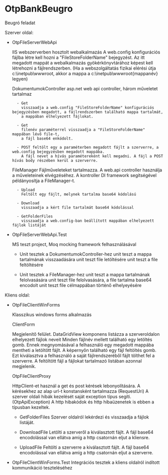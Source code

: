 # OtpBankBeugro
Beugró feladat

Szerver oldal:

- OtpFileServerWebApi

	IIS webszerverben hosztolt webalkalmazás
	A web.config konfigurációs fájlba létre kell hozni a "FileStoreFolderName" bejegyzést.
	Az itt megadott mappát a webalkalmazás gyökérkönyvtárához képest kell létrehozni a fájlrendszerben.
	(Ha a webszolgáltatás fizikai elérési útja c:\inetpub\wwwroot, akkor a mappa a c:\inetpub\wwwroot\{mappanév} legyen)

	DokumentumokController
	asp.net web api controller, három műveletet tartalmaz

		- Get 
		  visszaadja a web.config "FileStoreFolderName" konfigurációs bejegyzésben megadott, a fájlrendszerben található mappa tartalmát,
		  a mappában elhelyezett fájlokat.
		  	
		- Get 
		  filenév paraméterrel visszaadja a "FileStoreFolderName" mappában lévő file-t, 
		  a fájl base64 enkódolt. 

		- POST feltölt egy a paraméterben megadott fájlt a szerverre, a web.config bejegyzésben megadott mappába.
		  A fájl nevet a hívás paramétereként kell megadni. A fájl a POST hívás body részében kerül a szerverre. 

	FileManager
	Fájlműveleteket tartalmazza. A web.api controller használja a műveleteinek elvégzéséhez.
	A kontroller DI framework segítségével példányosítja a FileManager-t.

		- Upload
		  Feltölt egy fájlt, melynek tartalma base64 kódolású

		- Download
		  visszaadja a kért file tartalmát base64 kódolással

		- GetFolderFiles
		  visszaadja a web.config-ban beállított mappában elhelyezett fájlok listáját

- OtpFileServerWebApi.Test
	
	MS teszt project, Moq mocking framework felhasználásával

	- Unit tesztek a DokumentumokController-hez
		unit teszt a mappa tartalmának visszaadására
		unit teszt file letöltésére
		unit teszt a file feltöltésére

	- Unit tesztek a FileManager-hez
		unit teszt a mappa tartalmának felolvasására
		unit teszt file felolvasására, a file tartalma base64 encodolt
		unit teszt file célmappában történő elhelyeyésére

Kliens oldal:

- OtpFileClientWinForms

	Klasszikus windows forms alkalmazás

    ClientForm

	Megjelenítő felület. DataGridView komponens listázza a szerveroldalon elhelyezett fájlok neveit
	Minden fájlnév mellett található egy letöltés gomb. Ennek megnyomásával a felhasználó egy megadott mappába mentheti a letöltött fájlt.
	A képernyőn található egy fájl feltöltés gomb. Ezt kiválasztva a felhasználó a saját fájlrendszeréből fájlt tölthet fel a szerverre.
	A feltöltött fájl a fájlokat tartalmazó listában azonnal megjelenik.

	OtpFileClientProxy
	
	HttpClient-et használ a get és post kérések lebonyolítására. 
	A kérésekhez az alap url-t konstansként tartalmazza (RequestUri)
	A szerver oldali hibák kezelését saját exception típus segíti. (OtpApiException) 
	A http hibakódok és http hibaüzenetek is ebben a típusban kezeltek.

	- GetFolderFiles
	  Szerver oldalról lekérdezi és visszaadja a fájlok listáját.

	- DownloadFile
	  Letölti a szerveről a kiválasztott fájlt. A fájl base64 encodolással van ellátva amíg a http csatornán eljut a kliensre.

	- UploadFile
	  Feltölti a szerverre a kiválasztott fájlt. A fájl base64 encodolással van ellátva amíg a http csatornán eljut a szerverre.

- OtpFileClientWinForms.Test
  Integrációs tesztek a kliens oldalról indított kommunikáció teszteléséhez

